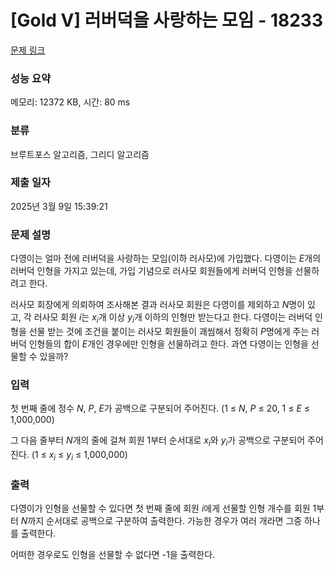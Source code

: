 # [Gold V] 러버덕을 사랑하는 모임 - 18233 

[문제 링크](https://www.acmicpc.net/problem/18233) 

### 성능 요약

메모리: 12372 KB, 시간: 80 ms

### 분류

브루트포스 알고리즘, 그리디 알고리즘

### 제출 일자

2025년 3월 9일 15:39:21

### 문제 설명

<p>다영이는 얼마 전에 러버덕을 사랑하는 모임(이하 러사모)에 가입했다. 다영이는 <em>E</em>개의 러버덕 인형을 가지고 있는데, 가입 기념으로 러사모 회원들에게 러버덕 인형을 선물하려고 한다.</p>

<p>러사모 회장에게 의뢰하여 조사해본 결과 러사모 회원은 다영이를 제외하고 <em>N</em>명이 있고, 각 러사모 회원 <em>i</em>는 <em>x<sub>i</sub></em>개 이상 <em>y<sub>i</sub></em>개 이하의 인형만 받는다고 한다. 다영이는 러버덕 인형을 선물 받는 것에 조건을 붙이는 러사모 회원들이 괘씸해서 정확히 <em>P</em>명에게 주는 러버덕 인형들의 합이 <em>E</em>개인 경우에만 인형을 선물하려고 한다. 과연 다영이는 인형을 선물할 수 있을까?</p>

### 입력 

 <p>첫 번째 줄에 정수 <em>N</em>, <em>P</em>, <em>E</em>가 공백으로 구분되어 주어진다. (1 ≤ <em>N</em>, <em>P</em> ≤ 20, 1 ≤ <em>E</em> ≤ 1,000,000)</p>

<p>그 다음 줄부터 <em>N</em>개의 줄에 걸쳐 회원 1부터 순서대로 <em>x<sub>i</sub></em>와 <em>y<sub>i</sub></em>가 공백으로 구분되어 주어진다. (1 ≤ <em>x<sub>i</sub></em> ≤ <em>y<sub>i</sub></em> ≤ 1,000,000)</p>

### 출력 

 <p>다영이가 인형을 선물할 수 있다면 첫 번째 줄에 회원 <em>i</em>에게 선물할 인형 개수를 회원 1부터 <em>N</em>까지 순서대로 공백으로 구분하여 출력한다. 가능한 경우가 여러 개라면 그중 하나를 출력한다.</p>

<p>어떠한 경우로도 인형을 선물할 수 없다면 -1을 출력한다.</p>

